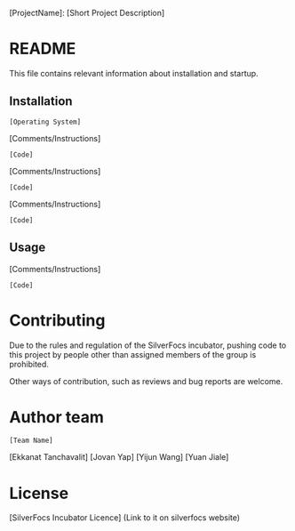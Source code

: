 [ProjectName]: [Short Project Description]

# README
This file contains relevant information about installation and startup.

## Installation
	[Operating System]

[Comments/Instructions]
```
[Code]
```

[Comments/Instructions]
```
[Code]
```

[Comments/Instructions]
```
[Code]
```

## Usage

[Comments/Instructions]
```
[Code]
```

# Contributing
Due to the rules and regulation of the SilverFocs incubator, pushing code to this project by people other than assigned members of the group is prohibited. 

Other ways of contribution, such as reviews and bug reports are welcome.

# Author team 
	[Team Name]
[Ekkanat Tanchavalit]
[Jovan Yap]
[Yijun Wang]
[Yuan Jiale]

# License 
[SilverFocs Incubator Licence] (Link to it on silverfocs website) 